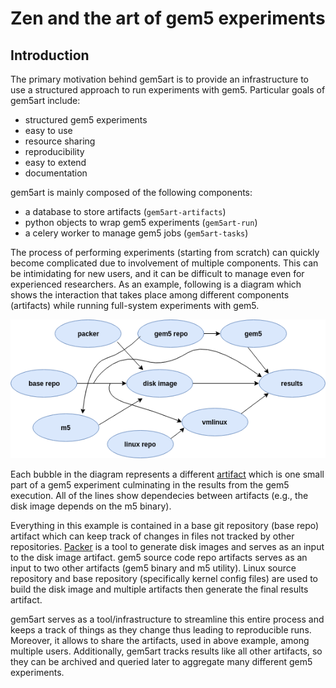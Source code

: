 
# Zen and the art of gem5 experiments

## Introduction
The primary motivation behind gem5art is to provide an infrastructure to use a structured approach to run experiments with gem5. Particular goals of gem5art include:

- structured gem5 experiments
- easy to use
- resource sharing
- reproducibility
- easy to extend
- documentation

gem5art is mainly composed of the following components:

- a database to store artifacts (`gem5art-artifacts`)
- python objects to wrap gem5 experiments (`gem5art-run`)
- a celery worker to manage gem5 jobs (`gem5art-tasks`)

The process of performing experiments (starting from scratch) can quickly become complicated due to involvement of multiple components.
This can be intimidating for new users, and it can be difficult to manage even for experienced researchers.
As an example, following is a diagram which shows the interaction that takes place among different components (artifacts) while running full-system experiments with gem5.

![flowchart of gem5 fs mode use case](art.png)

Each bubble in the diagram represents a different [artifact](artifacts) which is one small part of a gem5 experiment culminating in the results from the gem5 execution.
All of the lines show dependecies between artifacts (e.g., the disk image depends on the m5 binary).

Everything in this example is contained in a base git repository (base repo) artifact which can keep track of changes in files not tracked by other repositories.
[Packer](https://packer.io) is a tool to generate disk images and serves as an input to the disk image artifact.
gem5 source code repo artifacts serves as an input to two other artifacts (gem5 binary and m5 utility).
Linux source repository and base repository (specifically kernel config files) are used to build the disk image and multiple artifacts then generate the final results artifact.

gem5art serves as a tool/infrastructure to streamline this entire process and keeps a track of things as they change thus leading to reproducible runs.
Moreover, it allows to share the artifacts, used in above example, among multiple users.
Additionally, gem5art tracks results like all other artifacts, so they can be archived and queried later to aggregate many different gem5 experiments.
